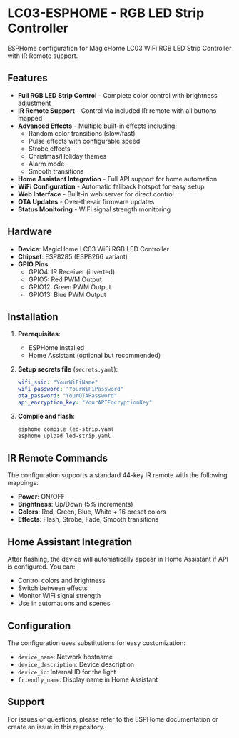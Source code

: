 # LC03-ESPHOME - RGB LED Strip Controller

ESPHome configuration for MagicHome LC03 WiFi RGB LED Strip Controller with IR Remote support.

## Features

- **Full RGB LED Strip Control** - Complete color control with brightness adjustment
- **IR Remote Support** - Control via included IR remote with all buttons mapped
- **Advanced Effects** - Multiple built-in effects including:
  - Random color transitions (slow/fast)
  - Pulse effects with configurable speed
  - Strobe effects
  - Christmas/Holiday themes
  - Alarm mode
  - Smooth transitions
- **Home Assistant Integration** - Full API support for home automation
- **WiFi Configuration** - Automatic fallback hotspot for easy setup
- **Web Interface** - Built-in web server for direct control
- **OTA Updates** - Over-the-air firmware updates
- **Status Monitoring** - WiFi signal strength monitoring

## Hardware

- **Device**: MagicHome LC03 WiFi RGB LED Controller
- **Chipset**: ESP8285 (ESP8266 variant)
- **GPIO Pins**:
  - GPIO4: IR Receiver (inverted)
  - GPIO5: Red PWM Output
  - GPIO12: Green PWM Output
  - GPIO13: Blue PWM Output

## Installation

1. **Prerequisites**:
   - ESPHome installed
   - Home Assistant (optional but recommended)

2. **Setup secrets file** (`secrets.yaml`):
   ```yaml
   wifi_ssid: "YourWiFiName"
   wifi_password: "YourWiFiPassword"
   ota_password: "YourOTAPassword"
   api_encryption_key: "YourAPIEncryptionKey"
   ```

3. **Compile and flash**:
   ```bash
   esphome compile led-strip.yaml
   esphome upload led-strip.yaml
   ```

## IR Remote Commands

The configuration supports a standard 44-key IR remote with the following mappings:

- **Power**: ON/OFF
- **Brightness**: Up/Down (5% increments)
- **Colors**: Red, Green, Blue, White + 16 preset colors
- **Effects**: Flash, Strobe, Fade, Smooth transitions

## Home Assistant Integration

After flashing, the device will automatically appear in Home Assistant if API is configured. You can:

- Control colors and brightness
- Switch between effects
- Monitor WiFi signal strength
- Use in automations and scenes

## Configuration

The configuration uses substitutions for easy customization:

- `device_name`: Network hostname
- `device_description`: Device description
- `device_id`: Internal ID for the light
- `friendly_name`: Display name in Home Assistant

## Support

For issues or questions, please refer to the ESPHome documentation or create an issue in this repository.
